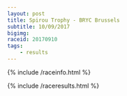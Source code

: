 ```yaml
---
layout: post
title: Spirou Trophy - BRYC Brussels
subtitle: 10/09/2017
bigimg: 
raceid: 20170910
tags:
    - results
---
```


{% include /raceinfo.html %}
<!--more-->
{% include /raceresults.html %}